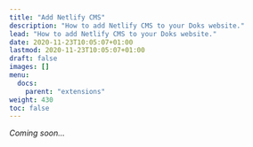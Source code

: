 ```yaml
---
title: "Add Netlify CMS"
description: "How to add Netlify CMS to your Doks website."
lead: "How to add Netlify CMS to your Doks website."
date: 2020-11-23T10:05:07+01:00
lastmod: 2020-11-23T10:05:07+01:00
draft: false
images: []
menu: 
  docs:
    parent: "extensions"
weight: 430
toc: false
---
```


_Coming soon..._
